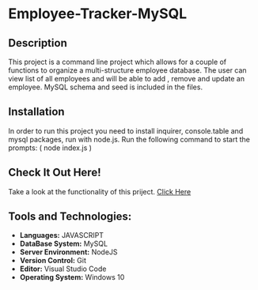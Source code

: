 # Employee-Tracker-MySQL
## Description
This project is a command line project which allows for a couple of functions to organize a multi-structure employee database. The user can view list of all employees and will be able to add , remove and update an employee. MySQL schema and seed is included in the files.
 

## Installation
In order to run this project you need to install inquirer, console.table and mysql packages, run with node.js.
Run the following command to start the prompts: ( node index.js )

## Check It Out Here!
Take a look at the functionality of this priject. [Click Here](https://drive.google.com/file/d/1RJNAfuYaFznaUv2SxQPgyNr4xcCn3QyC/view)

## Tools and Technologies:
* **Languages:** JAVASCRIPT
* **DataBase System:** MySQL
* **Server Environment:** NodeJS
* **Version Control:** Git
* **Editor:** Visual Studio Code
* **Operating System:** Windows 10